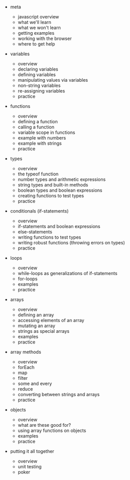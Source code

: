 * meta
  - javascript overview
  - what we'll learn
  - what we won't learn
  - getting examples
  - working with the browser
  - where to get help

* variables
  + overview
  + declaring variables
  + defining variables
  + manipulating values via variables
  + non-string variables
  - re-assigning variables
  + practice

* functions
  + overview
  + defining a function
  + calling a function
  + variable scope in functions
  + example with numbers
  + example with strings
  - practice

* types
  + overview
  + the typeof function
  + number types and arithmetic expressions
  + string types and built-in methods
  + boolean types and boolean expressions
  + creating functions to test types
  - practice

* conditionals (if-statements)
  - overview
  - if-statements and boolean expressions
  - else-statements
  - writing functions to test types
  - writing robust functions (throwing errors on types)
  - practice

* loops
  + overview
  + while-loops as generalizations of if-statements
  + for-loops
  + examples
  + practice

* arrays
  + overview
  + defining an array
  + accessing elements of an array
  + mutating an array
  + strings as special arrays
  + examples
  + practice

* array methods
  + overview
  + forEach
  + map
  + filter
  + some and every
  + reduce
  + converting between strings and arrays
  + practice

* objects
  + overview
  + what are these good for?
  - using array functions on objects
  - examples
  - practice

* putting it all together
  - overview
  - unit testing
  - poker